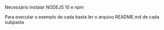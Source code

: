 Necessário instalar NODEJS 10 e npm

Para executar o exemplo de cada basta ler o arquivo README.md de cada subpasta